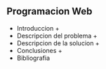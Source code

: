 ## Programacion Web

+ Introduccion
    + 
+ Descripcion del problema
    + 
+ Descripcion de la solucion
    + 
+ Conclusiones
    + 
+ Bibliografia